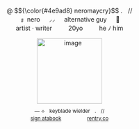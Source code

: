 <p align=center>
     
<br align=center>
      @ $${\color{#4e9ad8} neromaycry}$$  .ㅤ//


<br align=center>
     ﹟   nero   ㅤ         ⸝⸝   ㅤ         alternative guy   ㅤ         🦇 

<br align=center>
    artist · writer   ㅤ              ㅤ             20yo   ㅤ            ㅤ             he  ﾉ  him 

<p align=center>
     <img width="150" alt="image" src="https://64.media.tumblr.com/d710e52df7e33cb3e522d5374abf5f9f/b8a96f318af2d9fc-c8/s500x750/cc6cd616d69a23d943c9733819ad52066dd2dc72.png" />

<sub>
<br align=center>
— ⟢ㅤkeyblade wielderㅤ.ㅤ//


<br align=center>
     <a href="https://kingdomheartz.atabook.org">sign atabook</a>   ㅤ            ㅤ            ㅤ            ㅤ         
     <a href="https://rentry.co/kingheartz">rentry.co</a>
</sub>
